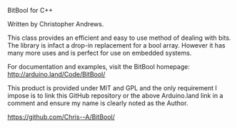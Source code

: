 BitBool for C++

Written by Christopher Andrews.

This class provides an efficient and easy to use method of dealing with bits.
The library is infact a drop-in replacement for a bool array. However it has
many more uses and is perfect for use on embedded systems.

For documentation and examples, visit the BitBool homepage:
http://arduino.land/Code/BitBool/

This product is provided under MIT and GPL and the only requirement I impose
is to link this GitHub repository or the above Arduino.land link in a comment
and ensure my name is clearly noted as the Author.

https://github.com/Chris--A/BitBool/
